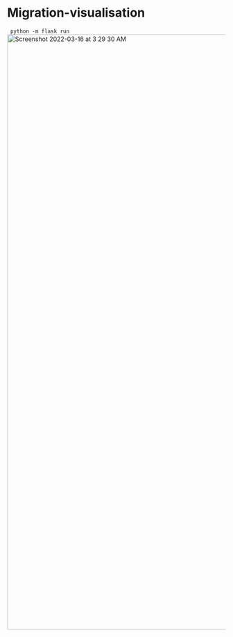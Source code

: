 # Migration-visualisation

``` python -m flask run```
<img width="1371" alt="Screenshot 2022-03-16 at 3 29 30 AM" src="https://user-images.githubusercontent.com/44060481/158479618-0ac0cfe0-1967-4270-91ec-a30ec5a48ba3.png">
